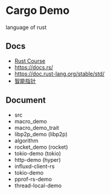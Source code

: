 # Cargo Demo

language of rust

## Docs
* [Rust Course](https://course.rs/about-book.html)
* https://docs.rs/
* https://doc.rust-lang.org/stable/std/
* [智能指针](https://rustcc.cn/article?id=ac75148b-6eb0-4249-b36d-0a14875b736e)

## Document

* src
* macro_demo
* macro_demo_trait
* libp2p_demo (libp2p)
* algorithm
* rocket_demo (rocket)
* tokio-demo (tokio)
* http-demo (hyper)
* influxd-client-rs
* tokio-demo
* pprof-rs-demo
* thread-local-demo
